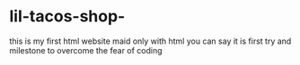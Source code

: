 # lil-tacos-shop-
this is my first html website maid only with html you can say it is first try and milestone to overcome the fear of coding

